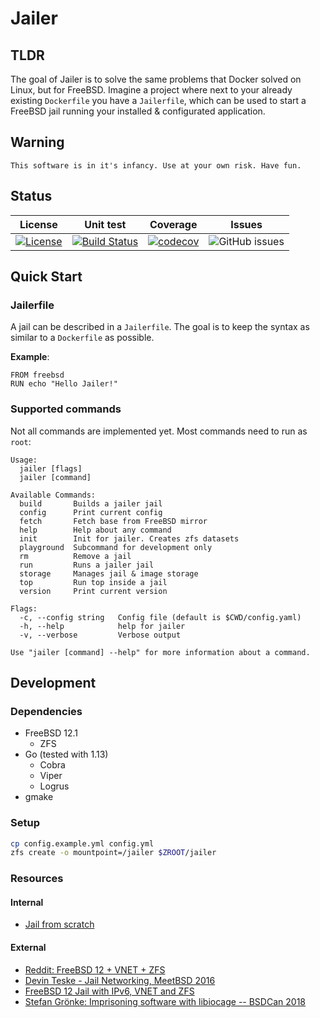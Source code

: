 # Jailer

## TLDR

The goal of Jailer is to solve the same problems that Docker solved on Linux, but for FreeBSD. Imagine a project where next to your already existing `Dockerfile` you have a `Jailerfile`, which can be used to start a FreeBSD jail running your installed & configurated application.

## Warning

```text
This software is in it's infancy. Use at your own risk. Have fun.
```

## Status

|                                                               License                                                               |                                                   Unit test                                                   |                                                       Coverage                                                       |                                  Issues                                  |
| :---------------------------------------------------------------------------------------------------------------------------------: | :-----------------------------------------------------------------------------------------------------------: | :------------------------------------------------------------------------------------------------------------------: | :----------------------------------------------------------------------: |
| [![License](https://img.shields.io/badge/License-BSD%202--Clause-orange.svg)](https://github.com/NeoBSD/jailer/blob/master/LICENSE) | [![Build Status](https://travis-ci.org/NeoBSD/jailer.svg?branch=master)](https://travis-ci.org/NeoBSD/jailer) | [![codecov](https://codecov.io/gh/NeoBSD/jailer/branch/master/graph/badge.svg)](https://codecov.io/gh/NeoBSD/jailer) | ![GitHub issues](https://img.shields.io/github/issues/NeoBSD/jailer.svg) |

## Quick Start

### Jailerfile

A jail can be described in a `Jailerfile`. The goal is to keep the syntax as similar to a `Dockerfile` as possible.

**Example**:

```docker
FROM freebsd
RUN echo "Hello Jailer!"
```

### Supported commands

Not all commands are implemented yet. Most commands need to run as `root`:

```text
Usage:
  jailer [flags]
  jailer [command]

Available Commands:
  build       Builds a jailer jail
  config      Print current config
  fetch       Fetch base from FreeBSD mirror
  help        Help about any command
  init        Init for jailer. Creates zfs datasets
  playground  Subcommand for development only
  rm          Remove a jail
  run         Runs a jailer jail
  storage     Manages jail & image storage
  top         Run top inside a jail
  version     Print current version

Flags:
  -c, --config string   Config file (default is $CWD/config.yaml)
  -h, --help            help for jailer
  -v, --verbose         Verbose output

Use "jailer [command] --help" for more information about a command.
```

## Development

### Dependencies

- FreeBSD 12.1
  - ZFS
- Go (tested with 1.13)
  - Cobra
  - Viper
  - Logrus
- gmake

### Setup

```sh
cp config.example.yml config.yml
zfs create -o mountpoint=/jailer $ZROOT/jailer
```

### Resources

#### Internal

- [Jail from scratch](https://github.com/NeoBSD/jailer/blob/master/docs/jail_from_scratch.md)

#### External

- [Reddit: FreeBSD 12 + VNET + ZFS](https://www.reddit.com/r/freebsd/comments/ahdbbq/howto_jails_freebsd_12_vnet_zfs/)
- [Devin Teske - Jail Networking, MeetBSD 2016](https://www.youtube.com/watch?v=aoW7pWuhT_A)
- [FreeBSD 12 Jail with IPv6, VNET and ZFS](https://medium.com/@melanj/how-to-configure-a-globally-routable-freebsd-12-jail-with-ipv6-vnet-and-zfs-4c750ef31b80)
- [Stefan Grönke: Imprisoning software with libiocage -- BSDCan 2018](https://www.youtube.com/watch?v=CTGc3zYToh0)
